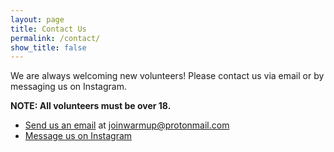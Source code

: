 ```yaml
---
layout: page
title: Contact Us
permalink: /contact/
show_title: false
---
```


We are always welcoming new volunteers! Please contact us via email or by messaging us on Instagram. 

**NOTE: All volunteers must be over 18.**


- [Send us an email](mailto:joinwarmup@protonmail.com) at joinwarmup@protonmail.com
- [Message us on Instagram](https://www.instagram.com/warmupboston/)
